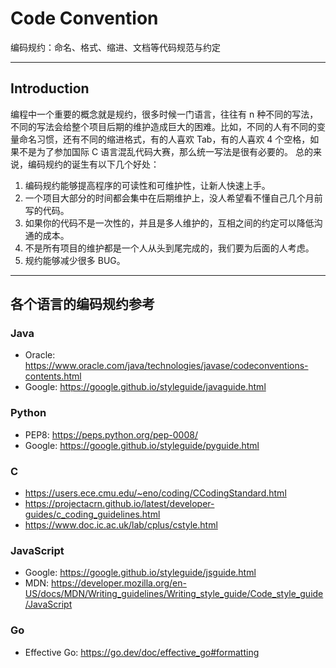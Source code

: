 # Code Convention
编码规约：命名、格式、缩进、文档等代码规范与约定

---

## Introduction
编程中一个重要的概念就是规约，很多时候一门语言，往往有 n 种不同的写法，不同的写法会给整个项目后期的维护造成巨大的困难。比如，不同的人有不同的变量命名习惯，还有不同的缩进格式，有的人喜欢 Tab，有的人喜欢 4 个空格，如果不是为了参加国际 C 语言混乱代码大赛，那么统一写法是很有必要的。
总的来说，编码规约的诞生有以下几个好处：
1. 编码规约能够提高程序的可读性和可维护性，让新人快速上手。
2. 一个项目大部分的时间都会集中在后期维护上，没人希望看不懂自己几个月前写的代码。
3. 如果你的代码不是一次性的，并且是多人维护的，互相之间的约定可以降低沟通的成本。
4. 不是所有项目的维护都是一个人从头到尾完成的，我们要为后面的人考虑。
5. 规约能够减少很多 BUG。

---

## 各个语言的编码规约参考
### Java
* Oracle: https://www.oracle.com/java/technologies/javase/codeconventions-contents.html
* Google: https://google.github.io/styleguide/javaguide.html

### Python
* PEP8: https://peps.python.org/pep-0008/
* Google: https://google.github.io/styleguide/pyguide.html

### C
* https://users.ece.cmu.edu/~eno/coding/CCodingStandard.html
* https://projectacrn.github.io/latest/developer-guides/c_coding_guidelines.html
* https://www.doc.ic.ac.uk/lab/cplus/cstyle.html

### JavaScript
* Google: https://google.github.io/styleguide/jsguide.html
* MDN: https://developer.mozilla.org/en-US/docs/MDN/Writing_guidelines/Writing_style_guide/Code_style_guide/JavaScript

### Go
* Effective Go: https://go.dev/doc/effective_go#formatting
